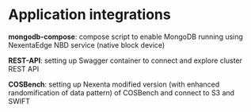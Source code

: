 # Application integrations

**mongodb-compose**: compose script to enable MongoDB running using NexentaEdge NBD service (native block device)

**REST-API**: setting up Swagger container to connect and explore cluster REST API

**COSBench**: setting up Nexenta modified version (with enhanced randomification of data pattern) of COSBench and connect to S3 and SWIFT

